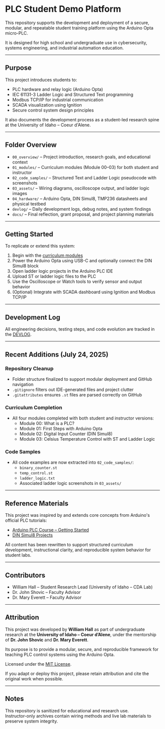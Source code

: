 # PLC Student Demo Platform

This repository supports the development and deployment of a secure, modular, and repeatable student training platform using the Arduino Opta micro-PLC.

It is designed for high school and undergraduate use in cybersecurity, systems engineering, and industrial automation education.

---

## Purpose

This project introduces students to:

- PLC hardware and relay logic (Arduino Opta)
- IEC 61131-3 Ladder Logic and Structured Text programming
- Modbus TCP/IP for industrial communication
- SCADA visualization using Ignition
- Secure control system design principles

It also documents the development process as a student-led research spine at the University of Idaho – Coeur d'Alene.

---

## Folder Overview

- `00_overview/` – Project introduction, research goals, and educational context  
- `01_modules/` – Curriculum modules (Module 00–03) for both student and instructor  
- `02_code_samples/` – Structured Text and Ladder Logic pseudocode with screenshots  
- `03_assets/` – Wiring diagrams, oscilloscope output, and ladder logic images  
- `04_hardware/` – Arduino Opta, DIN Simul8, TMP236 datasheets and physical testbed  
- `devlog/` – Daily development logs, debug notes, and system findings  
- `docs/` – Final reflection, grant proposal, and project planning materials  

---

## Getting Started

To replicate or extend this system:

1. Begin with the [curriculum modules](./01_modules/)
2. Power the Arduino Opta using USB-C and optionally connect the DIN Simul8 block
3. Open ladder logic projects in the Arduino PLC IDE
4. Upload ST or ladder logic files to the PLC
5. Use the Oscilloscope or Watch tools to verify sensor and output behavior
6. (Optional) Integrate with SCADA dashboard using Ignition and Modbus TCP/IP

---

## Development Log

All engineering decisions, testing steps, and code evolution are tracked in the [DEVLOG](./devlog/README.md).

---

## Recent Additions (July 24, 2025)

### Repository Cleanup
- Folder structure finalized to support modular deployment and GitHub navigation
- `.gitignore` filters out IDE-generated files and project clutter
- `.gitattributes` ensures `.st` files are parsed correctly on GitHub

### Curriculum Completion
- All four modules completed with both student and instructor versions:
  - Module 00: What is a PLC?  
  - Module 01: First Steps with Arduino Opta  
  - Module 02: Digital Input Counter (DIN Simul8)  
  - Module 03: Celsius Temperature Control with ST and Ladder Logic  

### Code Samples
- All code examples are now extracted into `02_code_samples/`:
  - `binary_counter.st`  
  - `temp_control.st`  
  - `ladder_logic.txt`  
  - Associated ladder logic screenshots in `03_assets/`

---

## Reference Materials

This project was inspired by and extends core concepts from Arduino's official PLC tutorials:

- [Arduino PLC Course – Getting Started](https://courses.arduino.cc/explore-plc/lessons/getting-started)
- [DIN Simul8 Projects](https://courses.arduino.cc/explore-plc/lessons/getting-started-din-simul8/)

All content has been rewritten to support structured curriculum development, instructional clarity, and reproducible system behavior for student labs.

---

## Contributors

- William Hall – Student Research Lead (University of Idaho – CDA Lab)  
- Dr. John Shovic – Faculty Advisor  
- Dr. Mary Everett – Faculty Advisor

---

## Attribution

This project was developed by **William Hall** as part of undergraduate research at the **University of Idaho – Coeur d’Alene**, under the mentorship of **Dr. John Shovic** and **Dr. Mary Everett**.

Its purpose is to provide a modular, secure, and reproducible framework for teaching PLC control systems using the Arduino Opta.

Licensed under the [MIT License](LICENSE).

If you adapt or deploy this project, please retain attribution and cite the original work when possible.

---

## Notes

This repository is sanitized for educational and research use.  
Instructor-only archives contain wiring methods and live lab materials to preserve system integrity.
